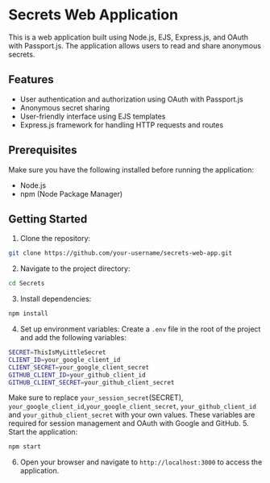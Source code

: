 # Secrets Web Application

This is a web application built using Node.js, EJS, Express.js, and OAuth with Passport.js. The application allows users to read and share anonymous secrets.

## Features

- User authentication and authorization using OAuth with Passport.js
- Anonymous secret sharing
- User-friendly interface using EJS templates
- Express.js framework for handling HTTP requests and routes

## Prerequisites

Make sure you have the following installed before running the application:

- Node.js
- npm (Node Package Manager)

## Getting Started

1. Clone the repository:

```bash
git clone https://github.com/your-username/secrets-web-app.git

```
2. Navigate to the project directory:
```bash
cd Secrets
```
3. Install dependencies:
```bash
npm install
```
4. Set up environment variables:
Create a `.env` file in the root of the project and add the following variables:
```bash
SECRET=ThisIsMyLittleSecret
CLIENT_ID=your_google_client_id
CLIENT_SECRET=your_google_client_secret
GITHUB_CLIENT_ID=your_github_client_id
GITHUB_CLIENT_SECRET=your_github_client_secret
```
Make sure to replace `your_session_secret`(SECRET), `your_google_client_id`,`your_google_client_secret`, `your_github_client_id` and `your_github_client_secret` with your own values. These variables are required for session management and OAuth with Google and GitHub.
5. Start the application:
```bash
npm start
```
6. Open your browser and navigate to `http://localhost:3000` to access the application.
